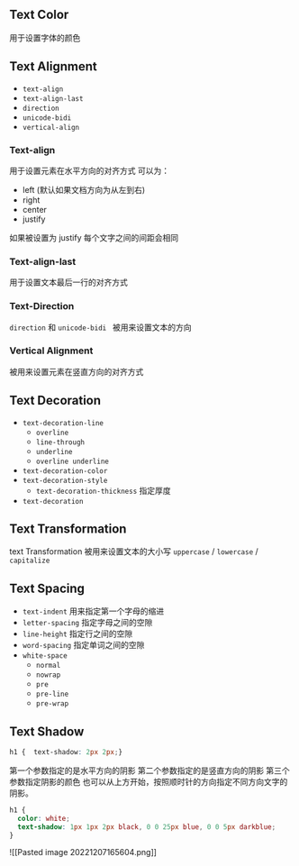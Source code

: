 ## Text Color

用于设置字体的颜色


## Text Alignment

- `text-align`
- `text-align-last`
- `direction`
- `unicode-bidi`
- `vertical-align`

### Text-align 
用于设置元素在水平方向的对齐方式
可以为：
- left (默认如果文档方向为从左到右)
- right
- center
- justify

如果被设置为 justify 每个文字之间的间距会相同

### Text-align-last 
用于设置文本最后一行的对齐方式

### Text-Direction

`direction` 和 `unicode-bidi ` 被用来设置文本的方向


### Vertical Alignment 

被用来设置元素在竖直方向的对齐方式

##  Text Decoration

- `text-decoration-line`
	- `overline`
	- `line-through`
	- `underline`
	- `overline underline`
- `text-decoration-color`
- `text-decoration-style`
	- `text-decoration-thickness` 指定厚度
- `text-decoration`


## Text Transformation

text Transformation 被用来设置文本的大小写 `uppercase` / `lowercase` / `capitalize`

## Text Spacing

- `text-indent` 用来指定第一个字母的缩进
- `letter-spacing` 指定字母之间的空隙
- `line-height` 指定行之间的空隙
- `word-spacing` 指定单词之间的空隙
- `white-space`
	- `normal`
	- `nowrap`
	- `pre`
	- `pre-line`
	- `pre-wrap`

## Text Shadow

```css
h1 {  text-shadow: 2px 2px;}
```

第一个参数指定的是水平方向的阴影
第二个参数指定的是竖直方向的阴影
第三个参数指定阴影的颜色
也可以从上方开始，按照顺时针的方向指定不同方向文字的阴影。
```css
h1 {
  color: white;
  text-shadow: 1px 1px 2px black, 0 0 25px blue, 0 0 5px darkblue;
}
```

![[Pasted image 20221207165604.png]]



